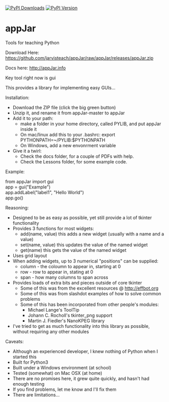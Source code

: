 [![PyPI Downloads][pypi-dl-image]][pypi-dl-link]
[![PyPI Version][pypi-v-image]][pypi-v-link]

[pypi-dl-image]: https://img.shields.io/pypi/dm/appJar.png
[pypi-dl-link]: https://pypi.python.org/pypi/appJar
[pypi-v-image]: https://img.shields.io/pypi/v/appJar.png
[pypi-v-link]: https://pypi.python.org/pypi/appJar

# appJar
Tools for teaching Python

Download Here: https://github.com/jarvisteach/appJar/raw/appJar/releases/appJar.zip

Docs here: http://appJar.info

Key tool right now is gui

This provides a library for implementing easy GUIs...

Installation:
 - Download the ZIP file (click the big green button)
 - Unzip it, and rename it from appJar-master to appJar
 - Add it to your path:
   - make a folder in your home directory, called PYLIB, and put appJar inside it
   - On mac/linux add this to your .bashrc: export PYTHONPATH=~/PYLIB:$PYTHONPATH
   - On Windows, add a new envonrment variable
 - Give it a twirl:
   - Check the docs folder, for a couple of PDFs with help.
   - Check the Lessons folder, for some example code.

Example:

  from appJar import gui  
  app = gui("Example")  
  app.addLabel("label1", "Hello World")  
  app.go()  

Reasoning:
 - Designed to be as easy as possible, yet still provide a lot of tkinter functionality
 - Provides 3 functions for most widgets:
   - add(name, value) this adds a new widget (usually with a name and a value)
   - set(name, value) this updates the value of the named widget
   - get(name) this gets the value of the named widget
 - Uses grid layout
 - When adding widgets, up to 3 numerical "positions" can be supplied:
   - column - the coloumn to appear in, starting at 0
   - row - row to appear in, stating at 0
   - span - how many columns to span across
 - Provides loads of extra bits and pieces outside of core tkinter
   - Some of this was from the excellent resources @ http://effbot.org
   - Some of this was from slashdot examples of how to solve common problems
   - Some of this has been incorporated from other people's modules:
     - Michael Lange's ToolTip
     - Johann C. Rocholl's tkinter_png support
     - Martin J. Fiedler's NanoKPEG library
 - I've tried to get as much functionality into this library as possible, without requiring any other modules

Caveats:
 - Although an experienced developer, I knew nothing of Python when I started this
 - Built for Python3
 - Built under a Windows environment (at school)
 - Tested (somewhat) on Mac OSX (at home)
 - There are no promises here, it grew quite quickly, and hasn't had enough testing
 - If you find problems, let me know and I'll fix them
 - There are limitations...
